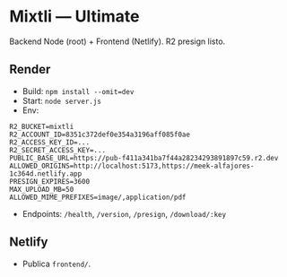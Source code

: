 # Mixtli — Ultimate
Backend Node (root) + Frontend (Netlify). R2 presign listo.

## Render
- Build: `npm install --omit=dev`
- Start: `node server.js`
- Env:
```
R2_BUCKET=mixtli
R2_ACCOUNT_ID=8351c372def0e354a3196aff085f0ae
R2_ACCESS_KEY_ID=...
R2_SECRET_ACCESS_KEY=...
PUBLIC_BASE_URL=https://pub-f411a341ba7f44a28234293891897c59.r2.dev
ALLOWED_ORIGINS=http://localhost:5173,https://meek-alfajores-1c364d.netlify.app
PRESIGN_EXPIRES=3600
MAX_UPLOAD_MB=50
ALLOWED_MIME_PREFIXES=image/,application/pdf
```
- Endpoints: `/health`, `/version`, `/presign`, `/download/:key`

## Netlify
- Publica `frontend/`.

